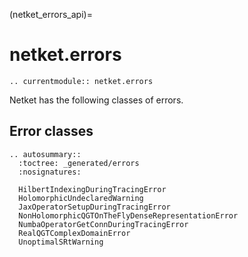 (netket_errors_api)=
# netket.errors

```{eval-rst}
.. currentmodule:: netket.errors

```

Netket has the following classes of errors.


## Error classes

```{eval-rst}
.. autosummary::
  :toctree: _generated/errors
  :nosignatures:

  HilbertIndexingDuringTracingError
  HolomorphicUndeclaredWarning
  JaxOperatorSetupDuringTracingError
  NonHolomorphicQGTOnTheFlyDenseRepresentationError
  NumbaOperatorGetConnDuringTracingError
  RealQGTComplexDomainError
  UnoptimalSRtWarning
```
